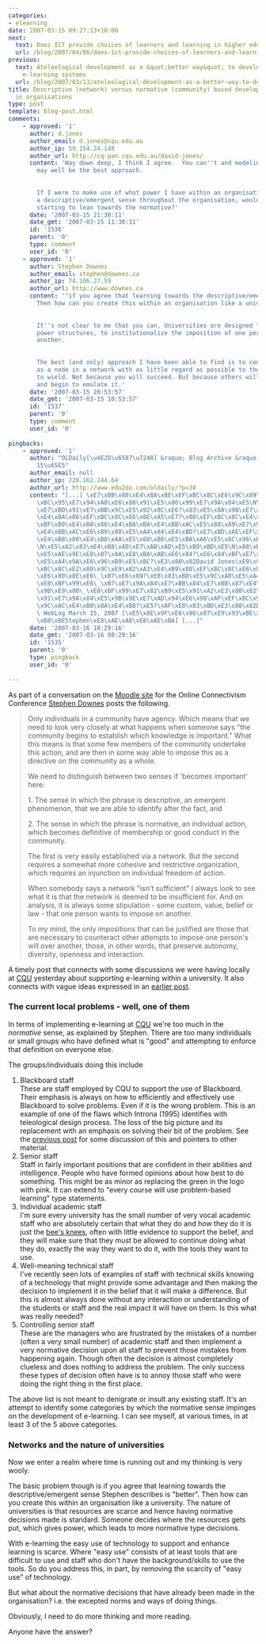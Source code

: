 ```yaml
---
categories:
- elearning
date: 2007-03-15 09:27:13+10:00
next:
  text: Does ICT provide choices of learners and learning in higher education
  url: /blog/2007/04/06/does-ict-provide-choices-of-learners-and-learning-in-higher-education/
previous:
  text: Ateleological development as a &quot;better way&quot; to develop university
    e-learning systems
  url: /blog/2007/03/13/ateleological-development-as-a-better-way-to-develop-university-e-learning-systems/
title: Descriptive (network) versus normative (community) based development of e-learning
  in organisations
type: post
template: blog-post.html
comments:
    - approved: '1'
      author: d.jones
      author_email: d.jones@cqu.edu.au
      author_ip: 59.154.24.148
      author_url: http://cq-pan.cqu.edu.au/david-jones/
      content: 'Way down deep, I think I agree.  You can''t and modeling the behaviour
        may well be the best approach.
    
    
        If I were to make use of what power I have within an organisation to impose/encourage
        a descriptive/emergent sense throughout the organisation, would that mean I''m
        starting to lean towards the normative?'
      date: '2007-03-15 21:30:11'
      date_gmt: '2007-03-15 11:30:11'
      id: '1536'
      parent: '0'
      type: comment
      user_id: '0'
    - approved: '1'
      author: Stephen Downes
      author_email: stephen@downes.ca
      author_ip: 74.106.27.59
      author_url: http://www.downes.ca
      content: '"if you agree that learning towards the descriptive/emergent sense ...
        Then how can you create this within an organisation like a university."
    
    
        It''s not clear to me that you can. Universities are designed to preserve existing
        power structures, to institutionalize the imposition of one person''s will over
        another.
    
    
        The best (and only) approach I have been able to find is to conduct *oneself*
        as a node in a network with as little regard as possible to the power others purport
        to wield. Not because you will succeed. But because others will see your freedom
        and begin to emulate it.'
      date: '2007-03-15 20:53:57'
      date_gmt: '2007-03-15 10:53:57'
      id: '1537'
      parent: '0'
      type: comment
      user_id: '0'
    
pingbacks:
    - approved: '1'
      author: "OLDaily[\u4E2D\u6587\u7248] &raquo; Blog Archive &raquo; 2007\u5E743\u6708\
        15\u65E5"
      author_email: null
      author_ip: 220.162.244.64
      author_url: http://www.edu2do.com/oldaily/?p=30
      content: "[...] \xE7\xBB\x88\xE4\xBA\x8E\xEF\xBC\x8C\xE6\x9C\x89\xE4\xBA\xBA\xE5\
        \xBC\x95\xE7\x94\xA8\xE6\x88\x91\xE5\x86\x99\xE7\x9A\x84\xE5\N\xB3\xE4\xBA\x8E\
        \xE7\xBD\x91\xE7\xBB\x9C\xE5\x92\x8C\xE6?\x83\xE5\x8A\x9B\xE7\x9A\x84\xE8\xB4\xB4\
        \xE4\xBA\x86\xEF\xBC\x8C\xE6\x8E\xA5\xE7?\x80\xEF\xBC\x8C\xE4\xBB\x96\xE6??\xE8\
        \xBF\xB0\xE4\xBA\x86\xE4\xBA\xBA\xE4\xBB\xAC\xE5\x88\xA9\xE7\x94\xA8\xE4\xBB\x96\
        \xE4\xBB\xAC\xE6\x89\x80\xE5\xA4\x84\xE4\xBD?\xE7\xBD\xAE\xEF\xBC\x8C\xE5\x9C\xA8\
        \xE4\xB8\x80\xE4\xB8\xAA\xE5\x88\xB6\xE5\xBA\xA6\xE5\x8C\x96\xE7\x9A\x84\xE6\x83\
        \N\xE5\xA2\x83\xE4\xB8\xAD\xE7\xAB\xAD\xE5\xB0\xBD\xE5\N\xA8\xE5\x8A\x9B\xE8?\xBD\
        \xE5\xAE\x9E\xE8\x87\xAA\xE8\xBA\xAB\xE6\x84?\xE6\x84\xBF\xE7\x9A\x84\xE8\xAE\xB8\
        \xE5\xA4\x9A\xE6\x96\xB9\xE5\xBC?\xE3\x80\x82David Jones\xE9\x97\xAE\xE9?\x93\xEF\
        \xBC\x8C\xE2\x80\x9C\xE9\x82\xA3\xE4\xB9\x88\xEF\xBC\x8C\xE6\x88\x91\xE4\xBB\xAC\
        \xE6\x80\x8E\xE6\_\xB7\xE6\x89?\xE8\x83\xBD\xE5\x9C\xA8\xE5\xA4\xA7\xE5\xAD\xA6\
        \xE8\xBF\x99\xE6\_\xB7\xE7\x9A\x84\xE7\xBB\x84\xE7\xBB\x87\xE4\xB8\xAD\xE5\x88\
        \x9B\xE9\x80\_\xE8\xBF\x99\xE7\x82\xB9\xE5\x91\xA2\xE3\x80\x82\xE2\x80? \xE6\x88\
        \x91\xE7\x9A\x84\xE5\x9B\x9E\xE7\xAD\x94\xE6\x98\xAF\xEF\xBC\x9A\xE5\x9F\xBA\xE6\
        \x9C\xAC\xE4\xB8\x8A\xE4\xB8?\xE5?\xAF\xE8\x83\xBD\xE3\x80\x82David Jones, David&#8217;s\
        \ WebLog March 15, 2007 [\xE5\x8E\x9F\xE6\x96\x87\xE9\x93\xBE\xE6\x8E\xA5] [\xE4\
        \xB8\x8EStephen\xE8\xAE\xA8\xE8\xAE\xBA] [...]"
      date: '2007-03-16 18:29:16'
      date_gmt: '2007-03-16 08:29:16'
      id: '1535'
      parent: '0'
      type: pingback
      user_id: '0'
    
---
```

As part of a conversation on the [Moodle site](http://ltc.umanitoba.ca/moodle/course/view.php?id=9) for the Online Connectivism Conference [Stephen Downes](http://www.downes.ca/) posts the following.

> Only individuals in a community have agency. Which means that we need to look very closely at what happens when someone says "the community begins to establish which knowledge is important." What this means is that some few members of the community undertake this action, and are then in some way able to impose this as a directive on the community as a whole.
> 
> We need to distinguish between two senses if 'becomes important' here:
> 
> 1\. The sense in which the phrase is descriptive, an emergent phenomenon, that we are able to identify after the fact, and
> 
> 2\. The sense in which the phrase is normative, an individual action, which becomes definitive of membership or good conduct in the community.
> 
> The first is very easily established via a network. But the second requires a somewhat more cohesive and restrictive organization, which requires an injunction on individual freedom of action.
> 
> When somebody says a network "isn't sufficient" I always look to see what it is that the network is deemed to be insufficient for. And on analysis, it is always some stipulation - some custom, value, belief or law - that one person wants to impose on another.
> 
> To my mind, the only impositions that can be justified are those that are necessary to counteract other attempts to impose one person's will over another, those, in other words, that preserve autonomy, diversity, openness and interaction.

A timely post that connects with some discussions we were having locally at [CQU](http://www.cqu.edu.au/) yesterday about supporting e-learning within a university. It also connects with vague ideas expressed in an [earlier post](http://cq-pan.cqu.edu.au/david-jones/blog/?p=107).

### The current local problems - well, one of them

In terms of implementing e-learning at [CQU](http://www.cqu.edu.au/) we're too much in the _normative_ sense, as explained by Stephen. There are too many individuals or small groups who have defined what is "good" and attempting to enforce that definition on everyone else.

The groups/individuals doing this include

1. Blackboard staff  
    These are staff employed by CQU to support the use of Blackboard. Their emphasis is always on how to efficiently and effectively use Blackboard to solve problems. Even if it is the wrong problem. This is an example of one of the flaws which Introna (1995) identifies with teleological design process. The loss of the big picture and its replacement with an emphasis on solving their bit of the problem. See the [previous post](http://cq-pan.cqu.edu.au/david-jones/blog/?p=107) for some discussion of this and pointers to other material.
2. Senior staff  
    Staff in fairly important positions that are confident in their abilities and intelligence. People who have formed opinions about how best to do something. This might be as minor as replacing the green in the logo with pink. It can extend to "every course will use problem-based learning" type statements.
3. Individual academic staff  
    I'm sure every university has the small number of very vocal academic staff who are absolutely certain that what they do and how they do it is just the [bee's knees](http://www.yaelf.com/aueFAQ/mifbeesknees.shtml), often with little evidence to support the belief, and they will make sure that they must be allowed to continue doing what they do, exactly the way they want to do it, with the tools they want to use.
4. Well-meaning technical staff  
    I've recently seen lots of examples of staff with technical skills knowing of a technology that might provide some advantage and then making the decision to implement it in the belief that it will make a difference. But this is almost always done without any interaction or understanding of the students or staff and the real impact it will have on them. Is this what was really needed?
5. Controlling senior staff  
    These are the managers who are frustrated by the mistakes of a number (often a very small number) of academic staff and then implement a very normative decision upon all staff to prevent those mistakes from happening again. Though often the decision is almost completely clueless and does nothing to address the problem. The only success these types of decision often have is to annoy those staff who were doing the right thing in the first place.

The above list is not meant to denigrate or insult any existing staff. It's an attempt to identify some categories by which the normative sense impinges on the development of e-learning. I can see myself, at various times, in at least 3 of the 5 above categories.

### Networks and the nature of universities

Now we enter a realm where time is running out and my thinking is very wooly.

The basic problem though is if you agree that learning towards the descriptive/emergent sense Stephen describes is "better". Then how can you create this within an organisation like a university. The nature of universities is that resources are scarce and hence having normative decisions made is standard. Someone decides where the resources gets put, which gives power, which leads to more normative type decisions.

With e-learning the easy use of technology to support and enhance learning is scarce. Where "easy use" consists of at least tools that are difficult to use and staff who don't have the background/skills to use the tools. So do you address this, in part, by removing the scarcity of "easy use" of technology.

But what about the normative decisions that have already been made in the organisation? i.e. the excepted norms and ways of doing things.

Obviously, I need to do more thinking and more reading.

Anyone have the answer?